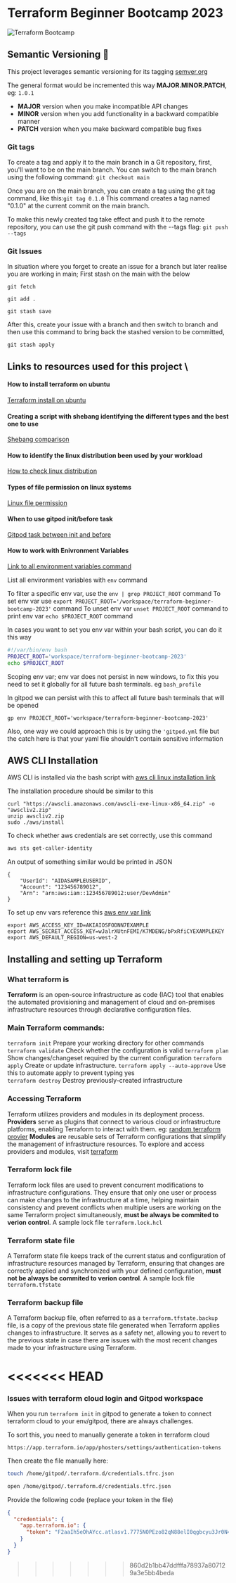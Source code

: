 # Terraform Beginner Bootcamp 2023

![Terraform Bootcamp](./images/terraform.jpg)
## Semantic Versioning :mage:

This project leverages semantic versioning for its tagging
[semver.org](https://semver.org/)

The general format would be incremented this way **MAJOR.MINOR.PATCH**, eg: `1.0.1`

- **MAJOR** version when you make incompatible API changes
- **MINOR** version when you add functionality in a backward compatible manner
- **PATCH** version when you make backward compatible bug fixes

### Git tags
To create a tag and apply it to the main branch in a Git repository, first, you'll want to be on the main branch. You can switch to the main branch using the following command: `git checkout main`

Once you are on the main branch, you can create a tag using the git tag command, like this:`git tag 0.1.0`
This command creates a tag named "0.1.0" at the current commit on the main branch.

To make this newly created tag take effect and push it to the remote repository, you can use the git push command with the --tags flag: `git push --tags`

### Git Issues
In situation where you forget to create an issue for a branch but later realise you are working in main;
First stash on the main with the below

```
git fetch

git add .

git stash save 

```

After this, create your issue with a branch and then switch to branch and then use this command to bring back the stashed version to be committed, 

```
git stash apply

```



## Links to resources used for this project \

#### How to install terraform on ubuntu
[Terraform install on ubuntu](https://developer.hashicorp.com/terraform/tutorials/aws-get-started/install-cli)

#### Creating a script with shebang identifying the different types and the best one to use
[Shebang comparison](https://www.cyberciti.biz/tips/finding-bash-perl-python-portably-using-env.html)

#### How to identify the linux distribution been used by your workload
[How to check linux distribution](https://www.tecmint.com/check-linux-os-version/#:~:text=The%20best%20way%20to%20determine,on%20almost%20all%20Linux%20systems.)

#### Types of file permission on linux systems
[Linux file permission](https://www.freecodecamp.org/news/file-permissions-in-linux-chmod-command-explained/)

#### When to use gitpod init/before task
[Gitpod task between init and before](https://www.gitpod.io/docs/configure/workspaces/tasks)

#### How to work with Enivronment Variables
[Link to all environment variables command](https://en.wikipedia.org/wiki/Environment_variable)

List all environment variables with `env` command

To filter a specific env var, use the `env | grep PROJECT_ROOT` command 
To set env var use `export PROJECT_ROOT='/workspace/terraform-beginner-bootcamp-2023'` command
To unset env var `unset PROJECT_ROOT` command
to print env var `echo $PROJECT_ROOT` command

In cases you want to set you env var within your bash script, you can do it this way

```sh
#!/var/bin/env bash
PROJECT_ROOT='workspace/terraform-beginner-bootcamp-2023'
echo $PROJECT_ROOT
```
Scoping env var; env var does not persist in new windows, to fix this you need to set it globally for all future bash terminals. eg `bash_profile`

In gitpod we can persist with this to affect all future bash terminals that will be opened

```
gp env PROJECT_ROOT='workspace/terraform-beginner-bootcamp-2023'

```

Also, one way we could approach this is by using the `'gitpod.yml` file but the catch here is that your yaml file shouldn't contain sensitive information

## AWS CLI Installation
AWS CLI is installed via the bash script with [aws cli linux installation link](https://docs.aws.amazon.com/cli/latest/userguide/getting-started-install.html) 

The installation procedure should be similar to this

```
curl "https://awscli.amazonaws.com/awscli-exe-linux-x86_64.zip" -o "awscliv2.zip"
unzip awscliv2.zip
sudo ./aws/install

```
To check whether aws credentials are set correctly, use this command

```sh
aws sts get-caller-identity
```

An output of something similar would be printed in JSON

```
{
    "UserId": "AIDASAMPLEUSERID",
    "Account": "123456789012",
    "Arn": "arn:aws:iam::123456789012:user/DevAdmin"
}

```

To set up env vars reference this [aws env var link](https://docs.aws.amazon.com/cli/latest/userguide/cli-configure-envvars.html)

```
export AWS_ACCESS_KEY_ID=AKIAIOSFODNN7EXAMPLE
export AWS_SECRET_ACCESS_KEY=wJalrXUtnFEMI/K7MDENG/bPxRfiCYEXAMPLEKEY
export AWS_DEFAULT_REGION=us-west-2

```

## Installing and setting up Terraform

### What terraform is
**Terraform** is an open-source infrastructure as code (IAC) tool that enables the automated provisioning and management of cloud and on-premises infrastructure resources through declarative configuration files.

### Main Terraform commands:
  `terraform init`          Prepare your working directory for other commands
  `terraform validate`      Check whether the configuration is valid
  `terraform plan`          Show changes/changeset required by the current configuration
  `terraform apply`         Create or update infrastructure. 
  `terraform apply --auto-approve` Use this to automate apply to prevent typing yes  
  `terraform destroy`       Destroy previously-created infrastructure

### Accessing Terraform
Terraform utilizes providers and modules in its deployment process. 
**Providers** serve as plugins that connect to various cloud or infrastructure platforms, enabling Terraform to interact with them. eg: [random terraform provier](https://registry.terraform.io/providers/hashicorp/random/latest)
**Modules** are reusable sets of Terraform configurations that simplify the management of infrastructure resources. 
To explore and access providers and modules, visit [terraform](https://registry.terraform.io)

### Terraform lock file
Terraform lock files are used to prevent concurrent modifications to infrastructure configurations. They ensure that only one user or process can make changes to the infrastructure at a time, helping maintain consistency and prevent conflicts when multiple users are working on the same Terraform project simultaneously, **must be always be commited to verion control**. A sample lock file `terraform.lock.hcl`

### Terraform state file
A Terraform state file keeps track of the current status and configuration of infrastructure resources managed by Terraform, ensuring that changes are correctly applied and synchronized with your defined configuration,  **must not be always be commited to verion control**. A sample lock file `terraform.tfstate`

### Terraform backup file
A Terraform backup file, often referred to as a `terraform.tfstate.backup` file, is a copy of the previous state file generated when Terraform applies changes to infrastructure. It serves as a safety net, allowing you to revert to the previous state in case there are issues with the most recent changes made to your infrastructure using Terraform.

<<<<<<< HEAD
=======
### Issues with terraform cloud login and Gitpod workspace
When you run `terraform init` in gitpod to generate a token to connect terraform cloud to your env/gitpod, there are always challenges.

To sort this, you need to manually generate a token in terraform cloud 

```
https://app.terraform.io/app/phosters/settings/authentication-tokens

```
Then create the file manually here:

```sh
touch /home/gitpod/.terraform.d/credentials.tfrc.json
```

```sh
open /home/gitpod/.terraform.d/credentials.tfrc.json
```

Provide the following code (replace your token in the file)

```json
{
  "credentials": {
    "app.terraform.io": {
      "token": "F2aaIh5eOhAYcc.atlasv1.7775NOPEzo82qN88elI0qgbcyu3Jr0N4rluUqzIHEgsNf5uRxPfJ7DiV3QzwEXoNOPE"
    }
  }
}

```
>>>>>>> 860d2b1bb47ddfffa78937a807129a3e5bb4beda

